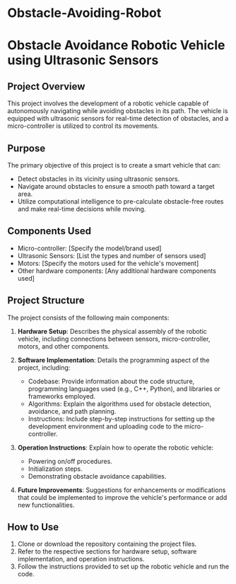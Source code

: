 # Obstacle-Avoiding-Robot

# Obstacle Avoidance Robotic Vehicle using Ultrasonic Sensors

## Project Overview

This project involves the development of a robotic vehicle capable of autonomously navigating while avoiding obstacles in its path. The vehicle is equipped with ultrasonic sensors for real-time detection of obstacles, and a micro-controller is utilized to control its movements.

## Purpose

The primary objective of this project is to create a smart vehicle that can:

- Detect obstacles in its vicinity using ultrasonic sensors.
- Navigate around obstacles to ensure a smooth path toward a target area.
- Utilize computational intelligence to pre-calculate obstacle-free routes and make real-time decisions while moving.

## Components Used

- Micro-controller: [Specify the model/brand used]
- Ultrasonic Sensors: [List the types and number of sensors used]
- Motors: [Specify the motors used for the vehicle's movement]
- Other hardware components: [Any additional hardware components used]

## Project Structure

The project consists of the following main components:

1. **Hardware Setup**: Describes the physical assembly of the robotic vehicle, including connections between sensors, micro-controller, motors, and other components.

2. **Software Implementation**: Details the programming aspect of the project, including:

   - Codebase: Provide information about the code structure, programming languages used (e.g., C++, Python), and libraries or frameworks employed.
   - Algorithms: Explain the algorithms used for obstacle detection, avoidance, and path planning.
   - Instructions: Include step-by-step instructions for setting up the development environment and uploading code to the micro-controller.

3. **Operation Instructions**: Explain how to operate the robotic vehicle:

   - Powering on/off procedures.
   - Initialization steps.
   - Demonstrating obstacle avoidance capabilities.

4. **Future Improvements**: Suggestions for enhancements or modifications that could be implemented to improve the vehicle's performance or add new functionalities.

## How to Use

1. Clone or download the repository containing the project files.
2. Refer to the respective sections for hardware setup, software implementation, and operation instructions.
3. Follow the instructions provided to set up the robotic vehicle and run the code.


